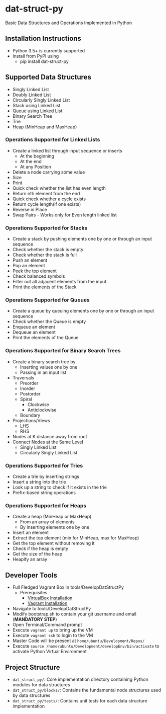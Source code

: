 # dat-struct-py

Basic Data Structures and Operations Implemented in Python

## Installation Instructions

- Python 3.5+ is currently supported
- Install from PyPI using
  - pip install dat-struct-py

## Supported Data Structures

- Singly Linked List
- Doubly Linked List
- Circularly Singly Linked List  
- Stack using Linked List
- Queue using Linked List
- Binary Search Tree
- Trie
- Heap (MinHeap and MaxHeap)

### Operations Supported for Linked Lists

- Create a linked list through input sequence or inserts
  - At the beginning
  - At the end
  - At any Position
- Delete a node carrying some value
- Size
- Print
- Quick check whether the list has even length
- Return nth element from the end
- Quick check whether a cycle exists
- Return cycle length(if one exists)
- Reverse in Place
- Swap Pairs - Works only for Even length linked list

### Operations Supported for Stacks

- Create a stack by pushing elements one by one or through an input sequence
- Check whether the stack is empty
- Check whether the stack is full
- Push an element
- Pop an element
- Peek the top element
- Check balanced symbols
- Filter out all adjacent elements from the input
- Print the elements of the Stack

### Operations Supported for Queues

- Create a queue by queuing elements one by one or through an input sequence
- Check whether the Queue is empty
- Enqueue an element
- Dequeue an element
- Print the elements of the Queue

### Operations Supported for Binary Search Trees

- Create a binary search tree by
  - Inserting values one by one
  - Passing in an input list
- Traversals
  - Preorder
  - Inorder
  - Postorder
  - Spiral
    - Clockwise
    - Anticlockwise
  - Boundary
- Projections/Views
  - LHS
  - RHS
- Nodes at K distance away from root
- Connect Nodes at the Same Level
  - Singly Linked List
  - Circularly Singly Linked List

### Operations Supported for Tries

- Create a trie by inserting strings
- Insert a string into the trie
- Look up a string to check if it exists in the trie
- Prefix-based string operations

### Operations Supported for Heaps

- Create a heap (MinHeap or MaxHeap)
  - From an array of elements
  - By inserting elements one by one
- Insert an element
- Extract the top element (min for MinHeap, max for MaxHeap)
- Get the top element without removing it
- Check if the heap is empty
- Get the size of the heap
- Heapify an array

## Developer Tools

- Full Fledged Vagrant Box in tools/DevelopDatStructPy
  - Prerequisites
    - [VirtualBox Installation](https://www.virtualbox.org/wiki/Downloads)
    - [Vagrant Installation](https://www.vagrantup.com/downloads.html)
- Navigate to tools/DevelopDatStructPy
- Modify bootstrap.sh to contain your git username and email (**MANDATORY STEP**)
- Open Terminal/Command prompt
- Execute `vagrant up` to bring up the VM
- Execute `vagrant ssh` to login to the VM
- Master Code will be present at `home/ubuntu/Development/Repos/`
- Execute `source /home/ubuntu/Development/developEnv/bin/activate` to activate Python Virtual Environment

## Project Structure

- `dat_struct_py/`: Core implementation directory containing Python modules for data structures
- `dat_struct_py/blocks/`: Contains the fundamental node structures used by data structures
- `dat_struct_py/tests/`: Contains unit tests for each data structure implementation
